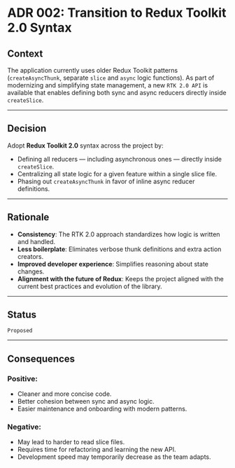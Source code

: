 # ADR 002: Transition to Redux Toolkit 2.0 Syntax

## Context

The application currently uses older Redux Toolkit patterns (`createAsyncThunk`, separate `slice` and `async` logic functions). As part of modernizing and simplifying state management, a new `RTK 2.0 API` is available that enables defining both sync and async reducers directly inside `createSlice`.

---

## Decision

Adopt **Redux Toolkit 2.0** syntax across the project by:

- Defining all reducers — including asynchronous ones — directly inside `createSlice`.
- Centralizing all state logic for a given feature within a single slice file.
- Phasing out `createAsyncThunk` in favor of inline async reducer definitions.

---

## Rationale

- **Consistency**: The RTK 2.0 approach standardizes how logic is written and handled.
- **Less boilerplate**: Eliminates verbose thunk definitions and extra action creators.
- **Improved developer experience**: Simplifies reasoning about state changes.
- **Alignment with the future of Redux**: Keeps the project aligned with the current best practices and evolution of the library.

---

## Status

`Proposed`

---

## Consequences

### Positive:

- Cleaner and more concise code.
- Better cohesion between sync and async logic.
- Easier maintenance and onboarding with modern patterns.

### Negative:

- May lead to harder to read slice files.
- Requires time for refactoring and learning the new API.
- Development speed may temporarily decrease as the team adapts.
